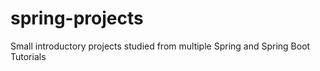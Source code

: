 # spring-projects

Small introductory projects studied from multiple Spring and Spring Boot Tutorials
